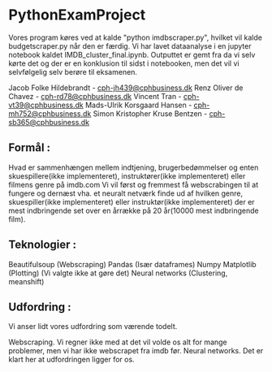 # PythonExamProject

Vores program køres ved at kalde "python imdbscraper.py", hvilket vil kalde budgetscraper.py når den er færdig.
Vi har lavet dataanalyse i en jupyter notebook kaldet IMDB_cluster_final.ipynb. Outputtet er gemt fra da vi selv kørte det
og der er en konklusion til sidst i notebooken, men det vil vi selvfølgelig selv berøre til eksamenen.


Jacob Folke Hildebrandt - cph-jh439@cphbusiness.dk
Renz Oliver de Chavez - cph-rd78@cphbusiness.dk
Vincent Tran - cph-vt39@cphbusiness.dk
Mads-Ulrik Korsgaard Hansen - cph-mh752@cphbusiness.dk
Simon Kristopher Kruse Bentzen - cph-sb365@cphbusiness.dk

## Formål :
Hvad er sammenhængen mellem indtjening, brugerbedømmelser og enten skuespillere(ikke implementeret), instruktører(ikke implementeret) eller filmens genre på imdb.com
Vi vil først og fremmest få webscrabingen til at fungere og dernæst vha. et neuralt netværk finde ud af hvilken genre, skuespiller(ikke implementeret) 
eller instruktør(ikke implementeret) der er mest indbringende set over en årrække på 20 år(10000 mest indbringende film).

## Teknologier :
Beautifulsoup (Webscraping)
Pandas (Især dataframes)
Numpy
Matplotlib (Plotting) (Vi valgte ikke at gøre det)
Neural networks (Clustering, meanshift)

## Udfordring :
Vi anser lidt vores udfordring som værende todelt. 

Webscraping. Vi regner ikke med at det vil volde os alt for mange problemer, men vi har ikke webscrapet fra imdb før.
Neural networks. Det er klart her at udfordringen ligger for os. 

	
